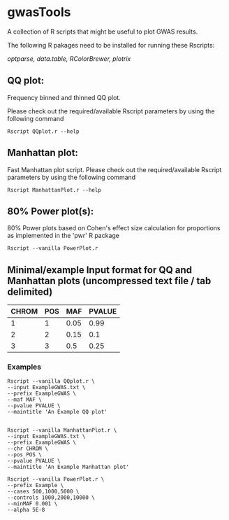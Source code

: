 # gwasTools

A collection of R scripts that might be useful to plot GWAS results.

The following R pakages need to be installed for running these Rscripts:

*optparse, data.table, RColorBrewer, plotrix*


## QQ plot:

Frequency binned and thinned QQ plot.

Please check out the required/available Rscript parameters by using the following command

    Rscript QQplot.r --help


## Manhattan plot:

Fast Manhattan plot script. Please check out the required/available Rscript parameters by using the following command

    Rscript ManhattanPlot.r --help

## 80% Power plot(s):

80% Power plots based on Cohen's effect size calculation for proportions as implemented in the 'pwr' R package

    Rscript --vanilla PowerPlot.r

## Minimal/example Input format for QQ and Manhattan plots (uncompressed text file / tab delimited)

|CHROM	|POS	|MAF	|PVALUE	|
|---	|---	|---	|---	|
|1  	|1  	|0.05	|0.99	|
|2  	|2   	|0.15	|0.1	|
|3  	|3  	|0.5	|0.25	|


### Examples

    Rscript --vanilla QQplot.r \
    --input ExampleGWAS.txt \
    --prefix ExampleGWAS \
    --maf MAF \
    --pvalue PVALUE \
    --maintitle 'An Example QQ plot'


    Rscript --vanilla ManhattanPlot.r \
    --input ExampleGWAS.txt \
    --prefix ExampleGWAS \
    --chr CHROM \
    --pos POS \
    --pvalue PVALUE \
    --maintitle 'An Example Manhattan plot'
 
    Rscript --vanilla PowerPlot.r \
    --prefix Example \
    --cases 500,1000,5000 \
    --controls 1000,2000,10000 \
    --minMAF 0.001 \
    --alpha 5E-8 
